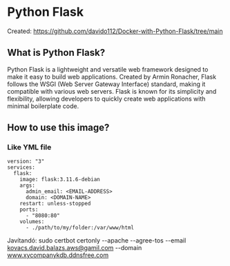 # Python Flask
Created: https://github.com/davido112/Docker-with-Python-Flask/tree/main
## What is Python Flask?
Python Flask is a lightweight and versatile web framework designed to make it easy to build web applications. Created by Armin Ronacher, Flask follows the WSGI (Web Server Gateway Interface) standard, making it compatible with various web servers. Flask is known for its simplicity and flexibility, allowing developers to quickly create web applications with minimal boilerplate code.
## How to use this image?
### Like YML file
    version: "3"
    services:
      flask:
        image: flask:3.11.6-debian
	    args:
          admin_email: <EMAIL-ADDRESS>
          domain: <DOMAIN-NAME>
        restart: unless-stopped
        ports:
          - "8080:80"
        volumes:
          - ./path/to/my/folder:/var/www/html
Javítandó: sudo certbot certonly --apache --agree-tos --email kovacs.david.balazs.aws@gamil.com --domain www.xycompanykdb.ddnsfree.com

